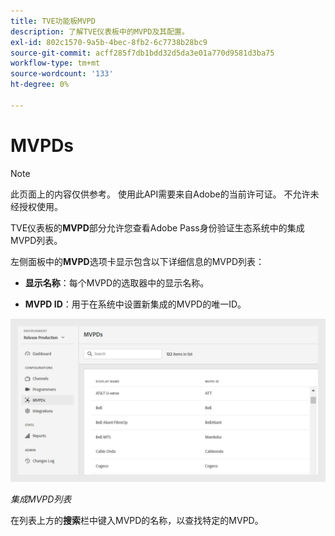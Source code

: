 ```yaml
---
title: TVE功能板MVPD
description: 了解TVE仪表板中的MVPD及其配置。
exl-id: 802c1570-9a5b-4bec-8fb2-6c7738b28bc9
source-git-commit: acff285f7db1bdd32d5da3e01a770d9581d3ba75
workflow-type: tm+mt
source-wordcount: '133'
ht-degree: 0%

---
```


# MVPDs

>[!NOTE]
>
>此页面上的内容仅供参考。 使用此API需要来自Adobe的当前许可证。 不允许未经授权使用。

TVE仪表板的&#x200B;**MVPD**&#x200B;部分允许您查看Adobe Pass身份验证生态系统中的集成MVPD列表。

左侧面板中的&#x200B;**MVPD**&#x200B;选项卡显示包含以下详细信息的MVPD列表：

* **显示名称**：每个MVPD的选取器中的显示名称。

* **MVPD ID**：用于在系统中设置新集成的MVPD的唯一ID。

![集成MVPD列表](../../assets/tve-dashboard/new-tve-dashboard/mvpds/mvpds-list-view.png)

*集成MVPD列表*

在列表上方的&#x200B;**搜索**&#x200B;栏中键入MVPD的名称，以查找特定的MVPD。
